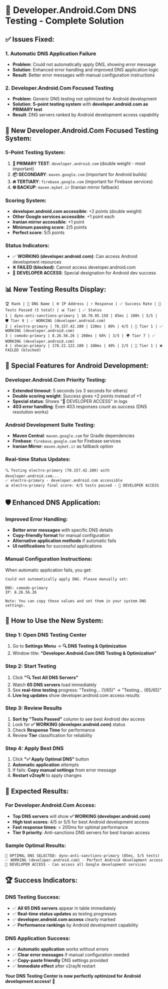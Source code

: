 # 🎯 **Developer.Android.Com DNS Testing - Complete Solution**

## ✅ **Issues Fixed:**

### **1. Automatic DNS Application Failure**
- **Problem**: Could not automatically apply DNS, showing error message
- **Solution**: Enhanced error handling and improved DNS application logic
- **Result**: Better error messages with manual configuration instructions

### **2. Developer.Android.Com Focused Testing**
- **Problem**: Generic DNS testing not optimized for Android development
- **Solution**: **5-point testing system** with **developer.android.com as PRIMARY test**
- **Result**: DNS servers ranked by Android development access capability

## 🚀 **New Developer.Android.Com Focused Testing System:**

### **5-Point Testing System:**
1. **🎯 PRIMARY TEST**: `developer.android.com` (double weight - most important)
2. **📦 SECONDARY**: `maven.google.com` (important for Android builds)
3. **🔥 TERTIARY**: `firebase.google.com` (important for Firebase services)
4. **🌐 BACKUP**: `maven.myket.ir` (Iranian mirror fallback)

### **Scoring System:**
- **developer.android.com accessible**: +2 points (double weight)
- **Other Google services accessible**: +1 point each
- **Iranian mirror accessible**: +1 point
- **Minimum passing score**: 2/5 points
- **Perfect score**: 5/5 points

### **Status Indicators:**
- ✅ **WORKING (developer.android.com)**: Can access Android development resources
- ❌ **FAILED (blocked)**: Cannot access developer.android.com
- 🎯 **DEVELOPER ACCESS**: Special designation for Android dev success

## 📊 **New Testing Results Display:**

```
🏆 Rank | 📡 DNS Name | 🌐 IP Address | ⚡ Response | ✅ Success Rate | 🎯 Tests Passed (5 total) | 📊 Tier | ✅ Status
1 | dynx-anti-sanctions-primary | 10.70.95.150 | 85ms | 100% | 5/5 | 🛡️ Tier 9 | ✅ WORKING (developer.android.com)
2 | electro-primary | 78.157.42.100 | 120ms | 80% | 4/5 | 🥇 Tier 1 | ✅ WORKING (developer.android.com)
3 | comodo-primary | 8.26.56.26 | 200ms | 60% | 3/5 | 🌍 Tier 7 | ✅ WORKING (developer.android.com)
4 | shecan-primary | 178.22.122.100 | 180ms | 40% | 2/5 | 🥇 Tier 1 | ❌ FAILED (blocked)
```

## 🎯 **Special Features for Android Development:**

### **Developer.Android.Com Priority Testing:**
- **Extended timeout**: 5 seconds (vs 3 seconds for others)
- **Double scoring weight**: Success gives +2 points instead of +1
- **Special status**: Shows "🎯 DEVELOPER ACCESS" in logs
- **403 error handling**: Even 403 responses count as success (DNS resolution works)

### **Android Development Suite Testing:**
- **Maven Central**: `maven.google.com` for Gradle dependencies
- **Firebase**: `firebase.google.com` for Firebase services
- **Iranian Mirror**: `maven.myket.ir` as fallback option

### **Real-time Status Updates:**
```
🔍 Testing electro-primary (78.157.42.100) with developer.android.com...
✅ electro-primary - developer.android.com accessible
📊 electro-primary final score: 4/5 tests passed - 🎯 DEVELOPER ACCESS
```

## 🛡️ **Enhanced DNS Application:**

### **Improved Error Handling:**
- **Better error messages** with specific DNS details
- **Copy-friendly format** for manual configuration
- **Alternative application methods** if automatic fails
- **UI notifications** for successful applications

### **Manual Configuration Instructions:**
When automatic application fails, you get:
```
Could not automatically apply DNS. Please manually set:

DNS: comodo-primary
IP: 8.26.56.26

Note: You can copy these values and set them in your system DNS settings.
```

## 🚀 **How to Use the New System:**

### **Step 1: Open DNS Testing Center**
1. Go to **Settings Menu** → **🔍 DNS Testing & Optimization**
2. Window title: **"Developer.Android.Com DNS Testing & Optimization"**

### **Step 2: Start Testing**
1. Click **"🔍 Test All DNS Servers"**
2. Watch **65 DNS servers** load immediately
3. See **real-time testing** progress: "Testing... (1/65)" → "Testing... (65/65)"
4. **Live log updates** show developer.android.com access results

### **Step 3: Review Results**
1. **Sort by "Tests Passed"** column to see best Android dev access
2. Look for **✅ WORKING (developer.android.com)** status
3. Check **Response Time** for performance
4. Review **Tier** classification for reliability

### **Step 4: Apply Best DNS**
1. Click **"✅ Apply Optimal DNS"** button
2. **Automatic application** attempts
3. If fails: **Copy manual settings** from error message
4. **Restart v2rayN** to apply changes

## 🎉 **Expected Results:**

### **For Developer.Android.Com Access:**
- **Top DNS servers** will show **✅ WORKING (developer.android.com)**
- **High test scores**: 4/5 or 5/5 for best Android development access
- **Fast response times**: < 200ms for optimal performance
- **Tier 9 priority**: Anti-sanctions DNS servers for best Iranian access

### **Sample Optimal Results:**
```
🎯 OPTIMAL DNS SELECTED: dynx-anti-sanctions-primary (85ms, 5/5 tests)
✅ WORKING (developer.android.com) - Perfect Android development access
🎯 DEVELOPER ACCESS - Can access all Google development services
```

## 🏆 **Success Indicators:**

### **DNS Testing Success:**
- ✅ **All 65 DNS servers** appear in table immediately
- ✅ **Real-time status updates** as testing progresses
- ✅ **developer.android.com access** clearly marked
- ✅ **Performance rankings** by Android development capability

### **DNS Application Success:**
- ✅ **Automatic application** works without errors
- ✅ **Clear error messages** if manual configuration needed
- ✅ **Copy-paste friendly** DNS settings provided
- ✅ **Immediate effect** after v2rayN restart

**Your DNS Testing Center is now perfectly optimized for Android development access!** 🎯

